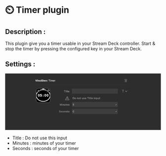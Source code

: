 # ⏲️ Timer plugin

## Description :

This plugin give you a timer usable in your Stream Deck controller. Start & stop the timer by pressing the configured key in your Stream Deck.

## Settings :

<p align="center">
<img src="../medias/timer_settings.png" alt="Watcher Settings">
</p>

* Title : Do not use this input
* Minutes : minutes of your timer
* Seconds : seconds of your timer
